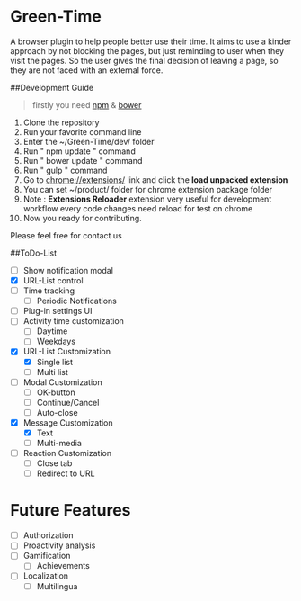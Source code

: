 # Green-Time
A browser plugin to help people better use their time. It aims to use a kinder approach by not blocking the pages, but just reminding to user when they visit the pages. So the user gives the final decision of leaving a page, so they are not faced with an external force.

##Development Guide

> firstly you need [npm](https://nodejs.org/en/)  & [bower](http://bower.io/)

1. Clone the repository
2. Run your favorite command line
3. Enter the ~/Green-Time/dev/ folder
  1. Run " npm update " command
  2. Run " bower update " command
  3. Run " gulp " command
4. Go to [chrome://extensions/](chrome://extensions/) link and click the **load unpacked extension**
  1. You can set ~/product/ folder for chrome extension package folder
  2. Note : **Extensions Reloader** extension very useful for development workflow every code changes need reload for test on chrome
5. Now you ready for contributing.

Please feel free for contact us

##ToDo-List


- [ ] Show notification modal
- [x] URL-List control
- [ ] Time tracking
  - [ ] Periodic Notifications
- [ ] Plug-in settings UI
- [ ] Activity time customization
  - [ ] Daytime
  - [ ] Weekdays
- [x] URL-List Customization
  - [x] Single list
  - [ ] Multi list
- [ ] Modal Customization
  - [ ] OK-button
  - [ ] Continue/Cancel
  - [ ] Auto-close
- [x] Message Customization
  - [x] Text
  - [ ] Multi-media
- [ ] Reaction Customization
  - [ ] Close tab
  - [ ] Redirect to URL

# Future Features

- [ ] Authorization
- [ ] Proactivity analysis
- [ ] Gamification
  - [ ] Achievements
- [ ] Localization
  - [ ] Multilingua
